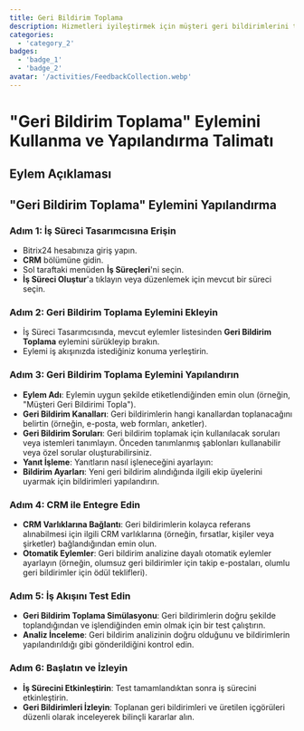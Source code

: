 ```yaml
---
title: Geri Bildirim Toplama
description: Hizmetleri iyileştirmek için müşteri geri bildirimlerini toplayın ve analiz edin
categories: 
  - 'category_2'
badges: 
  - 'badge_1'
  - 'badge_2'
avatar: '/activities/FeedbackCollection.webp'
---
```


# "Geri Bildirim Toplama" Eylemini Kullanma ve Yapılandırma Talimatı

## Eylem Açıklaması

## "Geri Bildirim Toplama" Eylemini Yapılandırma

### Adım 1: İş Süreci Tasarımcısına Erişin
- Bitrix24 hesabınıza giriş yapın.
- **CRM** bölümüne gidin.
- Sol taraftaki menüden **İş Süreçleri**'ni seçin.
- **İş Süreci Oluştur**'a tıklayın veya düzenlemek için mevcut bir süreci seçin.

### Adım 2: Geri Bildirim Toplama Eylemini Ekleyin
- İş Süreci Tasarımcısında, mevcut eylemler listesinden **Geri Bildirim Toplama** eylemini sürükleyip bırakın.
- Eylemi iş akışınızda istediğiniz konuma yerleştirin.

### Adım 3: Geri Bildirim Toplama Eylemini Yapılandırın
- **Eylem Adı**: Eylemin uygun şekilde etiketlendiğinden emin olun (örneğin, "Müşteri Geri Bildirimi Topla").
- **Geri Bildirim Kanalları**: Geri bildirimlerin hangi kanallardan toplanacağını belirtin (örneğin, e-posta, web formları, anketler).
- **Geri Bildirim Soruları**: Geri bildirim toplamak için kullanılacak soruları veya istemleri tanımlayın. Önceden tanımlanmış şablonları kullanabilir veya özel sorular oluşturabilirsiniz.
- **Yanıt İşleme**: Yanıtların nasıl işleneceğini ayarlayın:
- **Bildirim Ayarları**: Yeni geri bildirim alındığında ilgili ekip üyelerini uyarmak için bildirimleri yapılandırın.

### Adım 4: CRM ile Entegre Edin
- **CRM Varlıklarına Bağlantı**: Geri bildirimlerin kolayca referans alınabilmesi için ilgili CRM varlıklarına (örneğin, fırsatlar, kişiler veya şirketler) bağlandığından emin olun.
- **Otomatik Eylemler**: Geri bildirim analizine dayalı otomatik eylemler ayarlayın (örneğin, olumsuz geri bildirimler için takip e-postaları, olumlu geri bildirimler için ödül teklifleri).

### Adım 5: İş Akışını Test Edin
- **Geri Bildirim Toplama Simülasyonu**: Geri bildirimlerin doğru şekilde toplandığından ve işlendiğinden emin olmak için bir test çalıştırın.
- **Analiz İnceleme**: Geri bildirim analizinin doğru olduğunu ve bildirimlerin yapılandırıldığı gibi gönderildiğini kontrol edin.

### Adım 6: Başlatın ve İzleyin
- **İş Sürecini Etkinleştirin**: Test tamamlandıktan sonra iş sürecini etkinleştirin.
- **Geri Bildirimleri İzleyin**: Toplanan geri bildirimleri ve üretilen içgörüleri düzenli olarak inceleyerek bilinçli kararlar alın.